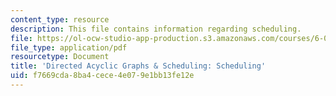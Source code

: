 ```yaml
---
content_type: resource
description: This file contains information regarding scheduling.
file: https://ol-ocw-studio-app-production.s3.amazonaws.com/courses/6-042j-mathematics-for-computer-science-spring-2015/f7669cda8ba4cece4e079e1bb13fe12e_MIT6_042JS15_Scheduling.pdf
file_type: application/pdf
resourcetype: Document
title: 'Directed Acyclic Graphs & Scheduling: Scheduling'
uid: f7669cda-8ba4-cece-4e07-9e1bb13fe12e
---
```

